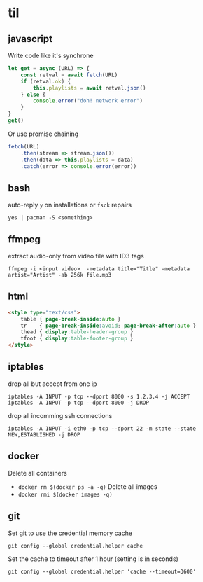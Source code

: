 # til

## javascript

Write code like it's synchrone

```javascript
let get = async (URL) => {
    const retval = await fetch(URL)
    if (retval.ok) {
        this.playlists = await retval.json()
    } else {
        console.error("doh! network error")
    }
}
get()
```

Or use promise chaining

```javascript
fetch(URL)
    .then(stream => stream.json())
    .then(data => this.playlists = data)
    .catch(error => console.error(error))
```
				
## bash

auto-reply `y` on installations or `fsck` repairs

    yes | pacman -S <something>

## ffmpeg

extract audio-only from video file with ID3 tags

    ffmpeg -i <input video>  -metadata title="Title" -metadata artist="Artist" -ab 256k file.mp3

## html

```html
<style type="text/css">
    table { page-break-inside:auto }
    tr    { page-break-inside:avoid; page-break-after:auto }
    thead { display:table-header-group }
    tfoot { display:table-footer-group }
</style>
```

## iptables

drop all but accept from one ip

    iptables -A INPUT -p tcp --dport 8000 -s 1.2.3.4 -j ACCEPT
    iptables -A INPUT -p tcp --dport 8000 -j DROP

drop all incomming ssh connections

    iptables -A INPUT -i eth0 -p tcp --dport 22 -m state --state NEW,ESTABLISHED -j DROP


## docker

Delete all containers
  * `docker rm $(docker ps -a -q)`
Delete all images
  * `docker rmi $(docker images -q)`

## git

Set git to use the credential memory cache

    git config --global credential.helper cache

Set the cache to timeout after 1 hour (setting is in seconds)

    git config --global credential.helper 'cache --timeout=3600'
